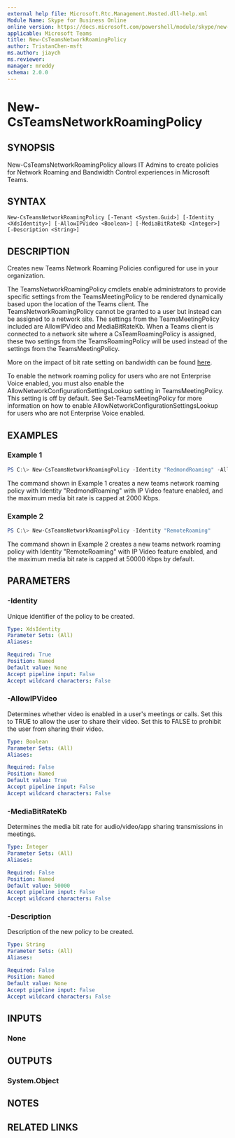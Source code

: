 ```yaml
---
external help file: Microsoft.Rtc.Management.Hosted.dll-help.xml
Module Name: Skype for Business Online
online version: https://docs.microsoft.com/powershell/module/skype/new-csteamsnetworkroamingpolicy
applicable: Microsoft Teams
title: New-CsTeamsNetworkRoamingPolicy
author: TristanChen-msft
ms.author: jiaych
ms.reviewer: 
manager: mreddy
schema: 2.0.0
---
```


# New-CsTeamsNetworkRoamingPolicy

## SYNOPSIS

New-CsTeamsNetworkRoamingPolicy allows IT Admins to create policies for Network Roaming and Bandwidth Control experiences in Microsoft Teams.

## SYNTAX

```
New-CsTeamsNetworkRoamingPolicy [-Tenant <System.Guid>] [-Identity <XdsIdentity>] [-AllowIPVideo <Boolean>] [-MediaBitRateKb <Integer>] [-Description <String>]
```

## DESCRIPTION
Creates new Teams Network Roaming Policies configured for use in your organization.

The TeamsNetworkRoamingPolicy cmdlets enable administrators to provide specific settings from the TeamsMeetingPolicy to be rendered dynamically based upon the location of the Teams client. The TeamsNetworkRoamingPolicy cannot be granted to a user but instead can be assigned to a network site.  The settings from the TeamsMeetingPolicy included are AllowIPVideo and MediaBitRateKb. When a Teams client is connected to a network site where a CsTeamRoamingPolicy is assigned, these two settings from the TeamsRoamingPolicy will be used instead of the settings from the TeamsMeetingPolicy.

More on the impact of bit rate setting on bandwidth can be found [here](https://docs.microsoft.com/microsoftteams/prepare-network).

To enable the network roaming policy for users who are not Enterprise Voice enabled, you must also enable the AllowNetworkConfigurationSettingsLookup setting in TeamsMeetingPolicy. This setting is off by default. See Set-TeamsMeetingPolicy for more information on how to enable AllowNetworkConfigurationSettingsLookup for users who are not Enterprise Voice enabled. 

## EXAMPLES

### Example 1
```powershell
PS C:\> New-CsTeamsNetworkRoamingPolicy -Identity "RedmondRoaming" -AllowIPVideo $true -MediaBitRateKb 2000 -Description "Redmond campus roaming policy"
```

The command shown in  Example 1 creates a new teams network roaming policy with Identity "RedmondRoaming" with IP Video feature enabled, and the maximum media bit rate is capped at 2000 Kbps.

### Example 2
```powershell
PS C:\> New-CsTeamsNetworkRoamingPolicy -Identity "RemoteRoaming"
```

The command shown in  Example 2 creates a new teams network roaming policy with Identity "RemoteRoaming" with IP Video feature enabled, and the maximum media bit rate is capped at 50000 Kbps by default.

## PARAMETERS

### -Identity
Unique identifier of the policy to be created.

```yaml
Type: XdsIdentity
Parameter Sets: (All)
Aliases:

Required: True
Position: Named
Default value: None
Accept pipeline input: False
Accept wildcard characters: False
```

### -AllowIPVideo
Determines whether video is enabled in a user's meetings or calls. 
Set this to TRUE to allow the user to share their video. Set this to FALSE to prohibit the user from sharing their video.

```yaml
Type: Boolean
Parameter Sets: (All)
Aliases:

Required: False
Position: Named
Default value: True
Accept pipeline input: False
Accept wildcard characters: False
```

### -MediaBitRateKb
Determines the media bit rate for audio/video/app sharing transmissions in meetings.

```yaml
Type: Integer
Parameter Sets: (All)
Aliases:

Required: False
Position: Named
Default value: 50000
Accept pipeline input: False
Accept wildcard characters: False
```

### -Description
Description of the new policy to be created.

```yaml
Type: String
Parameter Sets: (All)
Aliases:

Required: False
Position: Named
Default value: None
Accept pipeline input: False
Accept wildcard characters: False
```

## INPUTS

### None

## OUTPUTS

### System.Object

## NOTES

## RELATED LINKS
